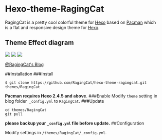 Hexo-theme-RagingCat
====================

RagingCat is a pretty cool colorful theme for [Hexo](http://zespia.tw/hexo/) based on [Pacman](https://github.com/A-limon/pacman) which is a flat and responsive design theme for [Hexo](http://zespia.tw/hexo/).

## Theme Effect diagram
![](http://ww4.sinaimg.cn/large/6bbb14bdgw1efh6wk8gmnj20zk0m879m.jpg)
![](http://ww4.sinaimg.cn/large/6bbb14bdgw1efh79kqq9rj20zk0m8q6o.jpg)
![](http://ww1.sinaimg.cn/large/6bbb14bdgw1efh6xfjryoj20zk0m8dk3.jpg)

[@RagingCat's Blog](http://ragingcat.info)

##Installation
###Install
```
$ git clone https://github.com/RagingCat/hexo-theme-ragingcat.git themes/RagingCat
```
**Pacman requires Hexo 2.4.5 and above.**
###Enable
Modify `theme` setting in blog folder` _config.yml` to `RagingCat`.
###Update
```
cd themes/RagingCat
git pull
```
**please backup your `_config.yml` file before update.**
##Configuration

Modify settings in  `/themes/RagingCat/_config.yml`.

